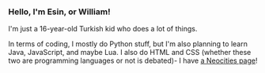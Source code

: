 ### Hello, I'm Esin, or William!

I'm just a 16-year-old Turkish kid who does a lot of things.

In terms of coding, I mostly do Python stuff, but I'm also planning to learn Java, JavaScript, and maybe Lua. I also do HTML and CSS (whether these two are programming languages or not is debated)- I have [a Neocities page](https://fellowesin.neocities.org/)!

